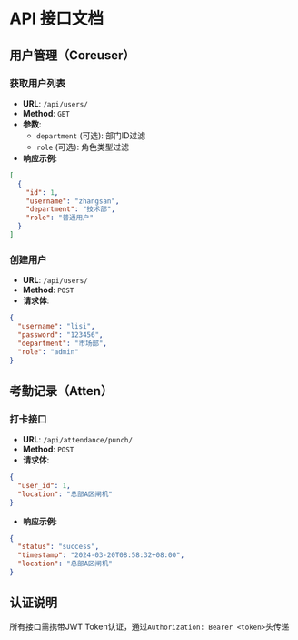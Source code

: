 # API 接口文档

## 用户管理（Coreuser）
### 获取用户列表
- **URL**: `/api/users/`
- **Method**: `GET`
- **参数**:
  - `department` (可选): 部门ID过滤
  - `role` (可选): 角色类型过滤
- **响应示例**:
```json
[
  {
    "id": 1,
    "username": "zhangsan",
    "department": "技术部",
    "role": "普通用户"
  }
]
```

### 创建用户
- **URL**: `/api/users/`
- **Method**: `POST`
- **请求体**:
```json
{
  "username": "lisi",
  "password": "123456",
  "department": "市场部",
  "role": "admin"
}
```

## 考勤记录（Atten）
### 打卡接口
- **URL**: `/api/attendance/punch/`
- **Method**: `POST`
- **请求体**:
```json
{
  "user_id": 1,
  "location": "总部A区闸机"
}
```
- **响应示例**:
```json
{
  "status": "success",
  "timestamp": "2024-03-20T08:58:32+08:00",
  "location": "总部A区闸机"
}
```

## 认证说明
所有接口需携带JWT Token认证，通过`Authorization: Bearer <token>`头传递